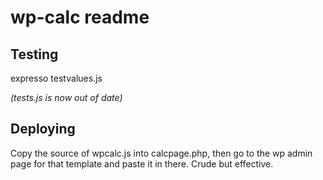# wp-calc readme

## Testing

expresso testvalues.js

_(tests.js is now out of date)_


## Deploying

Copy the source of wpcalc.js into calcpage.php, then go to the wp admin page for that template and paste it in there. Crude but effective.

